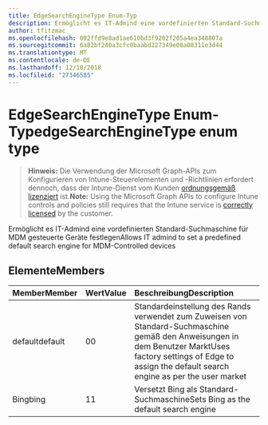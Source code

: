 ```yaml
---
title: EdgeSearchEngineType Enum-Typ
description: Ermöglicht es IT-Admind eine vordefinierten Standard-Suchmaschine für MDM gesteuerte Geräte festlegen
author: tfitzmac
ms.openlocfilehash: 092ffd9e8ad1ae610bd3f9202f205a4ea348807a
ms.sourcegitcommit: 6a82bf240a3cfc0baabd227349e08a08311e3d44
ms.translationtype: MT
ms.contentlocale: de-DE
ms.lasthandoff: 12/18/2018
ms.locfileid: "27346585"
---
```

# <a name="edgesearchenginetype-enum-type"></a><span data-ttu-id="56b30-103">EdgeSearchEngineType Enum-Typ</span><span class="sxs-lookup"><span data-stu-id="56b30-103">edgeSearchEngineType enum type</span></span>

> <span data-ttu-id="56b30-104">**Hinweis:** Die Verwendung der Microsoft Graph-APIs zum Konfigurieren von Intune-Steuerelementen und -Richtlinien erfordert dennoch, dass der Intune-Dienst vom Kunden [ordnungsgemäß lizenziert](https://go.microsoft.com/fwlink/?linkid=839381) ist.</span><span class="sxs-lookup"><span data-stu-id="56b30-104">**Note:** Using the Microsoft Graph APIs to configure Intune controls and policies still requires that the Intune service is [correctly licensed](https://go.microsoft.com/fwlink/?linkid=839381) by the customer.</span></span>

<span data-ttu-id="56b30-105">Ermöglicht es IT-Admind eine vordefinierten Standard-Suchmaschine für MDM gesteuerte Geräte festlegen</span><span class="sxs-lookup"><span data-stu-id="56b30-105">Allows IT admind to set a predefined default search engine for MDM-Controlled devices</span></span>
## <a name="members"></a><span data-ttu-id="56b30-106">Elemente</span><span class="sxs-lookup"><span data-stu-id="56b30-106">Members</span></span>
|<span data-ttu-id="56b30-107">Member</span><span class="sxs-lookup"><span data-stu-id="56b30-107">Member</span></span>|<span data-ttu-id="56b30-108">Wert</span><span class="sxs-lookup"><span data-stu-id="56b30-108">Value</span></span>|<span data-ttu-id="56b30-109">Beschreibung</span><span class="sxs-lookup"><span data-stu-id="56b30-109">Description</span></span>|
|:---|:---|:---|
|<span data-ttu-id="56b30-110">default</span><span class="sxs-lookup"><span data-stu-id="56b30-110">default</span></span>|<span data-ttu-id="56b30-111">0</span><span class="sxs-lookup"><span data-stu-id="56b30-111">0</span></span>|<span data-ttu-id="56b30-112">Standardeinstellung des Rands verwendet zum Zuweisen von Standard-Suchmaschine gemäß den Anweisungen in dem Benutzer Markt</span><span class="sxs-lookup"><span data-stu-id="56b30-112">Uses factory settings of Edge to assign the default search engine as per the user market</span></span>|
|<span data-ttu-id="56b30-113">Bing</span><span class="sxs-lookup"><span data-stu-id="56b30-113">bing</span></span>|<span data-ttu-id="56b30-114">1</span><span class="sxs-lookup"><span data-stu-id="56b30-114">1</span></span>|<span data-ttu-id="56b30-115">Versetzt Bing als Standard-Suchmaschine</span><span class="sxs-lookup"><span data-stu-id="56b30-115">Sets Bing as the default search engine</span></span>|



